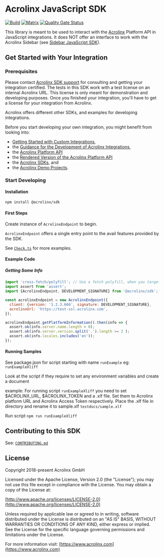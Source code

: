 # Acrolinx JavaScript SDK

[![Build](https://github.com/acrolinx/sdk-js/actions/workflows/main.yml/badge.svg)](https://github.com/acrolinx/sdk-js/actions/workflows/main.yml)
[![Matrix](https://github.com/acrolinx/sdk-js/actions/workflows/matrix.yml/badge.svg)](https://github.com/acrolinx/sdk-js/actions/workflows/matrix.yml)
[![Quality Gate Status](https://sonarcloud.io/api/project_badges/measure?project=acrolinx_sdk-js&metric=alert_status)](https://sonarcloud.io/summary/new_code?id=acrolinx_sdk-js)

This library is meant to be used to interact with the [Acrolinx](https://www.acrolinx.com/) Platform API in JavaScript integrations.
It does NOT offer an interface to work with the Acrolinx Sidebar (see [Sidebar JavaScript SDK](https://github.com/acrolinx/sidebar-sdk-js)).

## Get Started with Your Integration

### Prerequisites

Please contact [Acrolinx SDK support](https://github.com/acrolinx/acrolinx-coding-guidance/blob/master/topics/sdk-support.md)
for consulting and getting your integration certified.
The tests in this SDK work with a test license on an internal Acrolinx URL.
This license is only meant for demonstration and developing purposes.
Once you finished your integration, you'll have to get a license for your integration from Acrolinx.

Acrolinx offers different other SDKs, and examples for developing integrations.

Before you start developing your own integration, you might benefit from looking into:

* [Getting Started with Custom Integrations](https://docs.acrolinx.com/customintegrations),
* the [Guidance for the Development of Acrolinx Integrations](https://github.com/acrolinx/acrolinx-coding-guidance),
* the [Acrolinx Platform API](https://github.com/acrolinx/platform-api)
* the [Rendered Version of the Acrolinx Platform API](https://acrolinxapi.docs.apiary.io/#)
* the [Acrolinx SDKs](https://github.com/acrolinx?q=sdk), and
* the [Acrolinx Demo Projects](https://github.com/acrolinx?q=demo).

### Start Developing

#### Installation

```bash
npm install @acrolinx/sdk
```

#### First Steps

Create instance of `AcrolinxEndpoint` to begin.

`AcrolinxEndpoint` offers a single entry point to the avail features provided by the SDK.

See [`Check.ts`](examples/check.ts) for more examples.

#### Example Code

##### Getting Some Info

```javascript
import 'cross-fetch/polyfill'; // Use a fetch polyfill, when you target Node.js or IE11
import assert from 'assert';
import {AcrolinxEndpoint, DEVELOPMENT_SIGNATURE} from '@acrolinx/sdk';

const acrolinxEndpoint = new AcrolinxEndpoint({
  client: {version: '1.2.3.666', signature: DEVELOPMENT_SIGNATURE},
  acrolinxUrl: 'https://test-ssl.acrolinx.com',
});

acrolinxEndpoint.getPlatformInformation().then(info => {
  assert.ok(info.server.name.length > 0);
  assert.ok(info.server.version.split('.').length >= 2 );
  assert.ok(info.locales.includes('en'));
});
```

#### Running Samples

See package.json for script starting with name `runExample` eg: `runExampleXliff`

Look at the script if they require to set any environment variables and create a document

example: For running script `runExampleXliff` you need to set $ACROLINX_URL, $ACROLINX_TOKEN and a .xlf file.
Set them to Acrolinx platform URL and Acrolinx Access Token respectively.
Place the .xlf file in directory and rename it to sample.xlf `testdocs/sample.xlf`

Run script `npm run runExampleXliff`

## Contributing to this SDK

See: [`CONTRIBUTING.md`](CONTRIBUTING.md)

## License

Copyright 2018-present Acrolinx GmbH

Licensed under the Apache License, Version 2.0 (the "License");
you may not use this file except in compliance with the License.
You may obtain a copy of the License at:

[http://www.apache.org/licenses/LICENSE-2.0](http://www.apache.org/licenses/LICENSE-2.0)

Unless required by applicable law or agreed to in writing, software
distributed under the License is distributed on an "AS IS" BASIS,
WITHOUT WARRANTIES OR CONDITIONS OF ANY KIND, either express or implied.
See the License for the specific language governing permissions and
limitations under the License.

For more information visit: [https://www.acrolinx.com](https://www.acrolinx.com)
